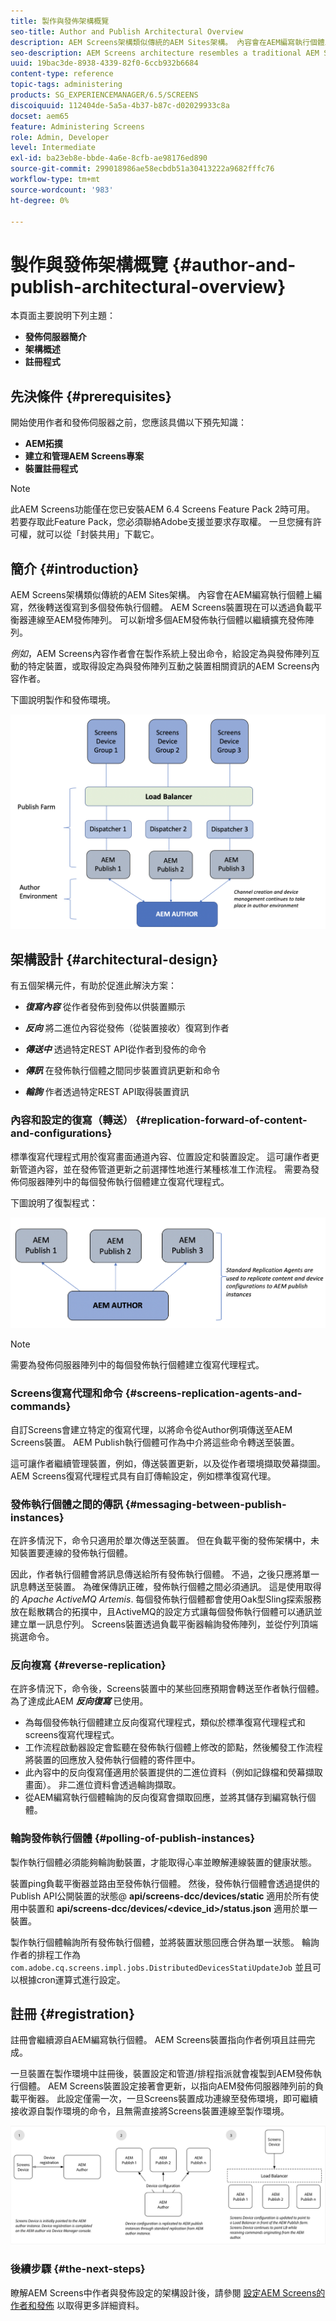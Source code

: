 ```yaml
---
title: 製作與發佈架構概覽
seo-title: Author and Publish Architectural Overview
description: AEM Screens架構類似傳統的AEM Sites架構。 內容會在AEM編寫執行個體上編寫，然後轉送復寫到多個發佈執行個體。 請詳閱本頁，瞭解更多有關作者和發佈架構概觀的資訊。
seo-description: AEM Screens architecture resembles a traditional AEM Sites architecture. Content is authored on an AEM author instance and then forward-replicated to multiple publish instances. Follow this page to learn more on author and publish architectural overview.
uuid: 19bac3de-8938-4339-82f0-6ccb932b6684
content-type: reference
topic-tags: administering
products: SG_EXPERIENCEMANAGER/6.5/SCREENS
discoiquuid: 112404de-5a5a-4b37-b87c-d02029933c8a
docset: aem65
feature: Administering Screens
role: Admin, Developer
level: Intermediate
exl-id: ba23eb8e-bbde-4a6e-8cfb-ae98176ed890
source-git-commit: 299018986ae58ecbdb51a30413222a9682fffc76
workflow-type: tm+mt
source-wordcount: '983'
ht-degree: 0%

---
```


# 製作與發佈架構概覽 {#author-and-publish-architectural-overview}

本頁面主要說明下列主題：

* **發佈伺服器簡介**
* **架構概述**
* **註冊程式**

## 先決條件 {#prerequisites}

開始使用作者和發佈伺服器之前，您應該具備以下預先知識：

* **AEM拓撲**
* **建立和管理AEM Screens專案**
* **裝置註冊程式**

>[!NOTE]
>
>此AEM Screens功能僅在您已安裝AEM 6.4 Screens Feature Pack 2時可用。 若要存取此Feature Pack，您必須聯絡Adobe支援並要求存取權。 一旦您擁有許可權，就可以從「封裝共用」下載它。

## 簡介 {#introduction}

AEM Screens架構類似傳統的AEM Sites架構。 內容會在AEM編寫執行個體上編寫，然後轉送復寫到多個發佈執行個體。 AEM Screens裝置現在可以透過負載平衡器連線至AEM發佈陣列。 可以新增多個AEM發佈執行個體以繼續擴充發佈陣列。

*例如*，AEM Screens內容作者會在製作系統上發出命令，給設定為與發佈陣列互動的特定裝置，或取得設定為與發佈陣列互動之裝置相關資訊的AEM Screens內容作者。

下圖說明製作和發佈環境。

![screen_shot_2019-03-04at30236pm](assets/screen_shot_2019-03-04at30236pm.png)

## 架構設計 {#architectural-design}

有五個架構元件，有助於促進此解決方案：

* ***復寫內容*** 從作者發佈到發佈以供裝置顯示

* ***反向*** 將二進位內容從發佈（從裝置接收）復寫到作者
* ***傳送中*** 透過特定REST API從作者到發佈的命令
* ***傳訊*** 在發佈執行個體之間同步裝置資訊更新和命令
* ***輪詢*** 作者透過特定REST API取得裝置資訊

### 內容和設定的復寫（轉送）  {#replication-forward-of-content-and-configurations}

標準復寫代理程式用於復寫畫面通道內容、位置設定和裝置設定。 這可讓作者更新管道內容，並在發佈管道更新之前選擇性地進行某種核准工作流程。 需要為發佈伺服器陣列中的每個發佈執行個體建立復寫代理程式。

下圖說明了復製程式：

![screen_shot_2019-03-04at33935pm](assets/screen_shot_2019-03-04at33935pm.png)

>[!NOTE]
>
>需要為發佈伺服器陣列中的每個發佈執行個體建立復寫代理程式。

### Screens復寫代理和命令  {#screens-replication-agents-and-commands}

自訂Screens會建立特定的復寫代理，以將命令從Author例項傳送至AEM Screens裝置。 AEM Publish執行個體可作為中介將這些命令轉送至裝置。

這可讓作者繼續管理裝置，例如，傳送裝置更新，以及從作者環境擷取熒幕擷圖。 AEM Screens復寫代理程式具有自訂傳輸設定，例如標準復寫代理。

### 發佈執行個體之間的傳訊  {#messaging-between-publish-instances}

在許多情況下，命令只適用於單次傳送至裝置。 但在負載平衡的發佈架構中，未知裝置要連線的發佈執行個體。

因此，作者執行個體會將訊息傳送給所有發佈執行個體。 不過，之後只應將單一訊息轉送至裝置。 為確保傳訊正確，發佈執行個體之間必須通訊。 這是使用取得的 *Apache ActiveMQ Artemis*. 每個發佈執行個體都會使用Oak型Sling探索服務放在鬆散耦合的拓撲中，且ActiveMQ的設定方式讓每個發佈執行個體可以通訊並建立單一訊息佇列。 Screens裝置透過負載平衡器輪詢發佈陣列，並從佇列頂端挑選命令。

### 反向複寫 {#reverse-replication}

在許多情況下，命令後，Screens裝置中的某些回應預期會轉送至作者執行個體。 為了達成此AEM ***反向復寫*** 已使用。

* 為每個發佈執行個體建立反向復寫代理程式，類似於標準復寫代理程式和screens復寫代理程式。
* 工作流程啟動器設定會監聽在發佈執行個體上修改的節點，然後觸發工作流程將裝置的回應放入發佈執行個體的寄件匣中。
* 此內容中的反向復寫僅適用於裝置提供的二進位資料（例如記錄檔和熒幕擷取畫面）。 非二進位資料會透過輪詢擷取。
* 從AEM編寫執行個體輪詢的反向復寫會擷取回應，並將其儲存到編寫執行個體。

### 輪詢發佈執行個體  {#polling-of-publish-instances}

製作執行個體必須能夠輪詢動裝置，才能取得心率並瞭解連線裝置的健康狀態。

裝置ping負載平衡器並路由至發佈執行個體。 然後，發佈執行個體會透過提供的Publish API公開裝置的狀態@ **api/screens-dcc/devices/static** 適用於所有使用中裝置和 **api/screens-dcc/devices/&lt;device_id>/status.json** 適用於單一裝置。

製作執行個體輪詢所有發佈執行個體，並將裝置狀態回應合併為單一狀態。 輪詢作者的排程工作為 `com.adobe.cq.screens.impl.jobs.DistributedDevicesStatiUpdateJob` 並且可以根據cron運算式進行設定。

## 註冊 {#registration}

註冊會繼續源自AEM編寫執行個體。 AEM Screens裝置指向作者例項且註冊完成。

一旦裝置在製作環境中註冊後，裝置設定和管道/排程指派就會複製到AEM發佈執行個體。 AEM Screens裝置設定接著會更新，以指向AEM發佈伺服器陣列前的負載平衡器。 此設定僅需一次，一旦Screens裝置成功連線至發佈環境，即可繼續接收源自製作環境的命令，且無需直接將Screens裝置連線至製作環境。

![screen_shot_2019-02-25at15218pm](assets/screen_shot_2019-02-25at15218pm.png)

### 後續步驟 {#the-next-steps}

瞭解AEM Screens中作者與發佈設定的架構設計後，請參閱 [設定AEM Screens的作者和發佈](author-and-publish.md) 以取得更多詳細資料。
